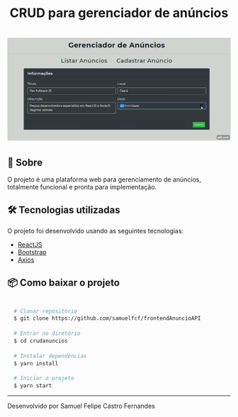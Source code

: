 <h1 align="center">CRUD para gerenciador de anúncios</h1>

<h1>
  <img src="public/announcementcrud.gif"></img>
</h1>

## 🔖 Sobre
O projeto é uma plataforma web para gerenciamento de anúncios, totalmente funcional e pronta para implementação.

## 🛠 Tecnologias utilizadas
O projeto foi desenvolvido usando as seguintes tecnologias:

- [ReactJS](https://reactjs.org)
- [Bootstrap](https://getbootstrap.com/)
- [Axios](https://axios-http.com/docs/intro)

## 📦 Como baixar o projeto
```bash

  # Clonar repositório
  $ git clone https://github.com/samuelfcf/frontendAnuncioAPI

  # Entrar no diretório
  $ cd crudanuncios

  # Instalar dependências
  $ yarn install

  # Iniciar o projeto
  $ yarn start
```
---
Desenvolvido por Samuel Felipe Castro Fernandes